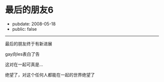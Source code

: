 # 最后的朋友6

- pubdate: 2008-05-18
- public: false

--------------------------


最后的朋友终于有新进展

gay向les表白了告

这对在一起可真是...

绝望了，对这个任何人都能在一起的世界绝望了
